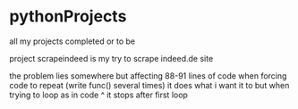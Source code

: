 # pythonProjects
all my projects completed or to be

project scrapeindeed is my try to scrape indeed.de site

the problem lies somewhere but affecting 88-91 lines of code
when forcing code to repeat (write func() several times) it does what i want it to
but when trying to loop as in code ^ it stops after first loop

